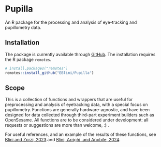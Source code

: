 
<!-- README.md is generated from README.Rmd. Please edit that file -->

# Pupilla

<!-- badges: start -->
<!-- badges: end -->

An R package for the processing and analysis of eye-tracking and
pupillometry data.

## Installation

The package is currently available through
[GitHub](https://github.com/). The installation requires the R package
`remotes`.

``` r
# install.packages("remotes")
remotes::install_github("EBlini/Pupilla")
```

## Scope

This is a collection of functions and wrappers that are useful for
preprocessing and analysis of eyetracking data, with a special focus on
pupillometry. Functions are generally hardware-agnostic, and have been
designed for data collected through third-part experiment builders such
as OpenSesame. All functions are to be considered under development: all
requests or suggestions are more than welcome, :) .

For useful references, and an example of the results of these functions,
see [Blini and Zorzi,
2023](https://link.springer.com/article/10.3758/s13423-022-02192-z) and
[Blini, Arrighi, and Anobile,
2024](https://www.nature.com/articles/s41598-024-78772-x).
